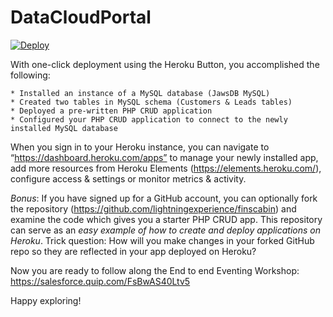 # DataCloudPortal

<a target="_blank" href="https://heroku.com/deploy?template=https://github.com/innovationworkshops/datacloudportal">
  <img src="https://www.herokucdn.com/deploy/button.svg" alt="Deploy">
</a>

With one-click deployment  using the Heroku Button, you accomplished the following:

    * Installed an instance of a MySQL database (JawsDB MySQL)
    * Created two tables in MySQL schema (Customers & Leads tables)
    * Deployed a pre-written PHP CRUD application 
    * Configured your PHP CRUD application to connect to the newly installed MySQL database

When you sign in to your Heroku instance, you can navigate to “https://dashboard.heroku.com/apps” to manage your newly installed app, add more resources from Heroku Elements (https://elements.heroku.com/), configure access & settings or monitor metrics & activity. 

*Bonus*: If you have signed up for a GitHub account, you can optionally fork the repository (https://github.com/lightningexperience/finscabin)  and examine the  code which gives you a starter PHP CRUD app. This repository can serve as an *easy example of how to create and deploy applications on Heroku*. Trick question: How will you make changes in your forked GitHub repo so they are reflected in your app deployed on Heroku?


Now you are ready to follow along the End to end Eventing Workshop: https://salesforce.quip.com/FsBwAS40Ltv5

Happy exploring!
